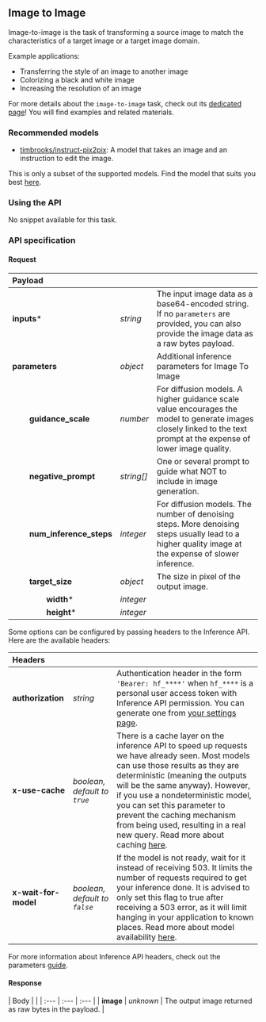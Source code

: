 <!---
This markdown file has been generated from a script. Please do not edit it directly.
For more details, check out:
- the `generate.ts` script: https://github.com/huggingface/hub-docs/blob/main/scripts/api-inference/scripts/generate.ts
- the task template defining the sections in the page: https://github.com/huggingface/hub-docs/tree/main/scripts/api-inference/templates/task/image-to-image.handlebars
- the input jsonschema specifications used to generate the input markdown table: https://github.com/huggingface/huggingface.js/blob/main/packages/tasks/src/tasks/image-to-image/spec/input.json
- the output jsonschema specifications used to generate the output markdown table: https://github.com/huggingface/huggingface.js/blob/main/packages/tasks/src/tasks/image-to-image/spec/output.json
- the snippets used to generate the example:
  - curl: https://github.com/huggingface/huggingface.js/blob/main/packages/tasks/src/snippets/curl.ts
  - python: https://github.com/huggingface/huggingface.js/blob/main/packages/tasks/src/snippets/python.ts
  - javascript: https://github.com/huggingface/huggingface.js/blob/main/packages/tasks/src/snippets/js.ts
- the "tasks" content for recommended models: https://huggingface.co/api/tasks
--->

## Image to Image

Image-to-image is the task of transforming a source image to match the characteristics of a target image or a target image domain.

Example applications:
* Transferring the style of an image to another image
* Colorizing a black and white image
* Increasing the resolution of an image

<Tip>

For more details about the `image-to-image` task, check out its [dedicated page](https://huggingface.co/tasks/image-to-image)! You will find examples and related materials.

</Tip>

### Recommended models

- [timbrooks/instruct-pix2pix](https://huggingface.co/timbrooks/instruct-pix2pix): A model that takes an image and an instruction to edit the image.

This is only a subset of the supported models. Find the model that suits you best [here](https://huggingface.co/models?inference=warm&pipeline_tag=image-to-image&sort=trending).

### Using the API


No snippet available for this task.



### API specification

#### Request

| Payload |  |  |
| :--- | :--- | :--- |
| **inputs*** | _string_ | The input image data as a base64-encoded string. If no `parameters` are provided, you can also provide the image data as a raw bytes payload. |
| **parameters** | _object_ | Additional inference parameters for Image To Image |
| **&nbsp;&nbsp;&nbsp;&nbsp;&nbsp;&nbsp;&nbsp;&nbsp;guidance_scale** | _number_ | For diffusion models. A higher guidance scale value encourages the model to generate images closely linked to the text prompt at the expense of lower image quality. |
| **&nbsp;&nbsp;&nbsp;&nbsp;&nbsp;&nbsp;&nbsp;&nbsp;negative_prompt** | _string[]_ | One or several prompt to guide what NOT to include in image generation. |
| **&nbsp;&nbsp;&nbsp;&nbsp;&nbsp;&nbsp;&nbsp;&nbsp;num_inference_steps** | _integer_ | For diffusion models. The number of denoising steps. More denoising steps usually lead to a higher quality image at the expense of slower inference. |
| **&nbsp;&nbsp;&nbsp;&nbsp;&nbsp;&nbsp;&nbsp;&nbsp;target_size** | _object_ | The size in pixel of the output image. |
| **&nbsp;&nbsp;&nbsp;&nbsp;&nbsp;&nbsp;&nbsp;&nbsp;&nbsp;&nbsp;&nbsp;&nbsp;&nbsp;&nbsp;&nbsp;&nbsp;width*** | _integer_ |  |
| **&nbsp;&nbsp;&nbsp;&nbsp;&nbsp;&nbsp;&nbsp;&nbsp;&nbsp;&nbsp;&nbsp;&nbsp;&nbsp;&nbsp;&nbsp;&nbsp;height*** | _integer_ |  |


Some options can be configured by passing headers to the Inference API. Here are the available headers:

| Headers |   |    |
| :--- | :--- | :--- |
| **authorization** | _string_ | Authentication header in the form `'Bearer: hf_****'` when `hf_****` is a personal user access token with Inference API permission. You can generate one from [your settings page](https://huggingface.co/settings/tokens). |
| **x-use-cache** | _boolean, default to `true`_ | There is a cache layer on the inference API to speed up requests we have already seen. Most models can use those results as they are deterministic (meaning the outputs will be the same anyway). However, if you use a nondeterministic model, you can set this parameter to prevent the caching mechanism from being used, resulting in a real new query. Read more about caching [here](../parameters#caching]). |
| **x-wait-for-model** | _boolean, default to `false`_ | If the model is not ready, wait for it instead of receiving 503. It limits the number of requests required to get your inference done. It is advised to only set this flag to true after receiving a 503 error, as it will limit hanging in your application to known places. Read more about model availability [here](../overview#eligibility]). |

For more information about Inference API headers, check out the parameters [guide](../parameters).

#### Response

| Body |  |
| :--- | :--- | :--- |
| **image** | _unknown_ | The output image returned as raw bytes in the payload. |


